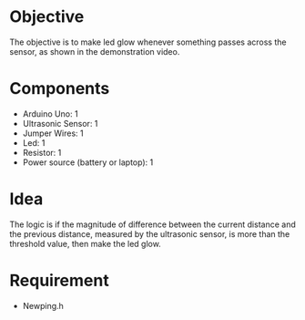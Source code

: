 # Objective
The objective is to make led glow whenever something passes across the sensor, as shown in the demonstration video.

# Components
- Arduino Uno: 1
- Ultrasonic Sensor: 1
- Jumper Wires: 1
- Led: 1
- Resistor: 1
- Power source (battery or laptop): 1

# Idea
The logic is if the magnitude of difference between the current distance and the previous distance, measured by the ultrasonic sensor, is more than the threshold value, then make the led glow.

# Requirement
- Newping.h
